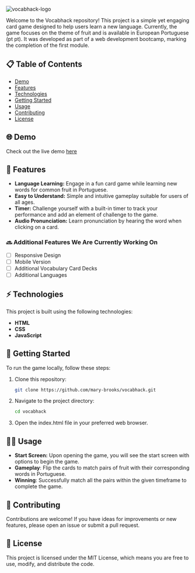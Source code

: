 ![vocabhack-logo](https://github.com/mary-brooks/project-1/assets/144828305/dd9ae2c9-6c47-4e39-9911-8d2be955deae)

Welcome to the Vocabhack repository! This project is a simple yet engaging card game designed to help users learn a new language. Currently, the game focuses on the theme of fruit and is available in European Portuguese (pt pt). It was developed as part of a web development bootcamp, marking the completion of the first module.

## 📋 Table of Contents

- [Demo](#demo)
- [Features](#features)
- [Technologies](#technologies)
- [Getting Started](#getting-started)
- [Usage](#usage)
- [Contributing](#contributing)
- [License](#license)

## 🌐 Demo <a name="demo"></a>

Check out the live demo [here](https://vocabhack.netlify.app/)

## 🌟 Features <a name="features"></a>

- **Language Learning:** Engage in a fun card game while learning new words for common fruit in Portuguese.
- **Easy to Understand:** Simple and intuitive gameplay suitable for users of all ages.
- **Timer:** Challenge yourself with a built-in timer to track your performance and add an element of challenge to the game.
- **Audio Pronunciation:** Learn pronunciation by hearing the word when clicking on a card.

### 🔜 Additional Features We Are Currently Working On

- [ ] Responsive Design
- [ ] Mobile Version
- [ ] Additional Vocabulary Card Decks
- [ ] Additional Languages

## ⚡️ Technologies <a name="technologies"></a>

This project is built using the following technologies:

- **HTML**
- **CSS**
- **JavaScript**

## 🚀 Getting Started <a name="getting-started"></a>

To run the game locally, follow these steps:

1. Clone this repository:

   ```bash
   git clone https://github.com/mary-brooks/vocabhack.git

   ```

2. Navigate to the project directory:

   ```bash
   cd vocabhack

   ```

3. Open the index.html file in your preferred web browser.

## 👩‍💻 Usage <a name="usage"></a>

- **Start Screen:** Upon opening the game, you will see the start screen with options to begin the game.
- **Gameplay**: Flip the cards to match pairs of fruit with their corresponding words in Portuguese.
- **Winning**: Successfully match all the pairs within the given timeframe to complete the game.

## 🤝 Contributing <a name="contributing"></a>

Contributions are welcome! If you have ideas for improvements or new features, please open an issue or submit a pull request.

## 📄 License <a name="license"></a>

This project is licensed under the MIT License, which means you are free to use, modify, and distribute the code.
